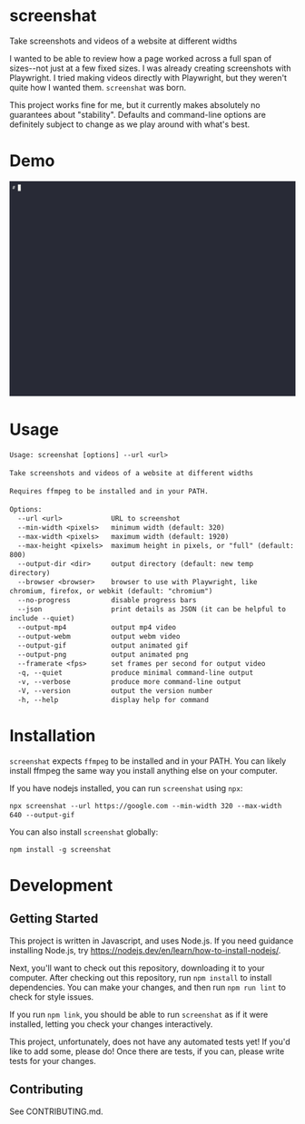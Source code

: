 # screenshat

Take screenshots and videos of a website at different widths

I wanted to be able to review how a page worked across a full span of sizes--not just at a few fixed sizes.  I was already creating screenshots with Playwright.  I tried making videos directly with Playwright, but they weren't quite how I wanted them.  `screenshat` was born.

This project works fine for me, but it currently makes absolutely no guarantees about "stability". Defaults and command-line options are definitely subject to change as we play around with what's best.

# Demo

![Terminal output after running screenshat](media/terminal.gif)

# Usage

```
Usage: screenshat [options] --url <url>

Take screenshots and videos of a website at different widths

Requires ffmpeg to be installed and in your PATH.

Options:
  --url <url>            URL to screenshot
  --min-width <pixels>   minimum width (default: 320)
  --max-width <pixels>   maximum width (default: 1920)
  --max-height <pixels>  maximum height in pixels, or "full" (default: 800)
  --output-dir <dir>     output directory (default: new temp directory)
  --browser <browser>    browser to use with Playwright, like chromium, firefox, or webkit (default: "chromium")
  --no-progress          disable progress bars
  --json                 print details as JSON (it can be helpful to include --quiet)
  --output-mp4           output mp4 video
  --output-webm          output webm video
  --output-gif           output animated gif
  --output-png           output animated png
  --framerate <fps>      set frames per second for output video
  -q, --quiet            produce minimal command-line output
  -v, --verbose          produce more command-line output
  -V, --version          output the version number
  -h, --help             display help for command
```

# Installation

`screenshat` expects `ffmpeg` to be installed and in your PATH.  You can likely install ffmpeg the same way you install anything else on your computer.

If you have nodejs installed, you can run `screenshat` using `npx`:

```
npx screenshat --url https://google.com --min-width 320 --max-width 640 --output-gif
```

You can also install `screenshat` globally:

```
npm install -g screenshat
```

# Development

## Getting Started

This project is written in Javascript, and uses Node.js.  If you need guidance installing Node.js, try https://nodejs.dev/en/learn/how-to-install-nodejs/.

Next, you'll want to check out this repository, downloading it to your computer. After checking out this repository, run `npm install` to install dependencies. You can make your changes, and then run `npm run lint` to check for style issues.

If you run `npm link`, you should be able to run `screenshat` as if it were installed, letting you check your changes interactively.

This project, unfortunately, does not have any automated tests yet! If you'd like to add some, please do! Once there are tests, if you can, please write tests for your changes.

## Contributing

See CONTRIBUTING.md.
